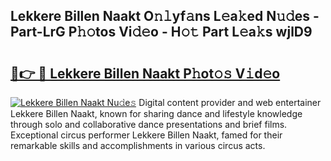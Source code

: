 ## Lekkere Billen Naakt O𝚗𝚕yf𝚊ns L𝚎a𝚔ed N𝚞𝚍es - Part-LrG P𝚑𝚘tos Vi𝚍𝚎o - H𝚘𝚝 Part L𝚎a𝚔s wjlD9

# <h2><a href="http://kf66yl.oniu.top/?m=Lekkere+Billen+Naakt">🔗👉 🔴 Lekkere Billen Naakt P𝚑ot𝚘𝚜 V𝚒d𝚎o</a></h2>

[![Lekkere Billen Naakt Nu𝚍e𝚜](https://i.imgur.com/0qMVB7G.gif)](http://kf66yl.oniu.top/?m=Lekkere+Billen+Naakt)
Digital content provider and web entertainer Lekkere Billen Naakt, known for sharing dance and lifestyle knowledge through solo and collaborative dance presentations and brief films. Exceptional circus performer Lekkere Billen Naakt, famed for their remarkable skills and accomplishments in various circus acts.  
